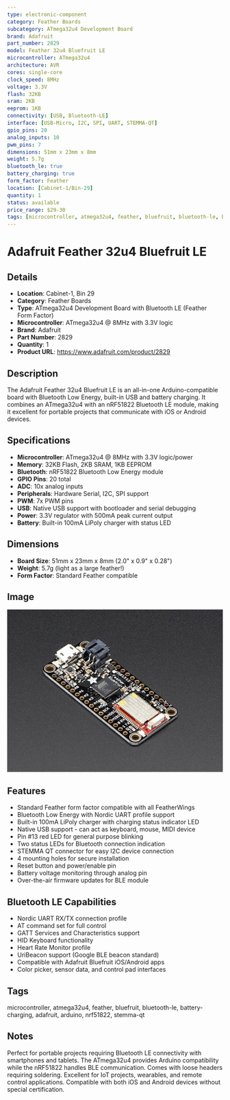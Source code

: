 ```yaml
---
type: electronic-component
category: Feather Boards
subcategory: ATmega32u4 Development Board
brand: Adafruit
part_number: 2829
model: Feather 32u4 Bluefruit LE
microcontroller: ATmega32u4
architecture: AVR
cores: single-core
clock_speed: 8MHz
voltage: 3.3V
flash: 32KB
sram: 2KB
eeprom: 1KB
connectivity: [USB, Bluetooth-LE]
interface: [USB-Micro, I2C, SPI, UART, STEMMA-QT]
gpio_pins: 20
analog_inputs: 10
pwm_pins: 7
dimensions: 51mm x 23mm x 8mm
weight: 5.7g
bluetooth_le: true
battery_charging: true
form_factor: Feather
location: [Cabinet-1/Bin-29]
quantity: 1
status: available
price_range: $29-30
tags: [microcontroller, atmega32u4, feather, bluefruit, bluetooth-le, battery-charging, adafruit, arduino, nrf51822, stemma-qt]
---
```


# Adafruit Feather 32u4 Bluefruit LE

## Details

- **Location**: Cabinet-1, Bin 29
- **Category**: Feather Boards
- **Type**: ATmega32u4 Development Board with Bluetooth LE (Feather Form Factor)
- **Microcontroller**: ATmega32u4 @ 8MHz with 3.3V logic
- **Brand**: Adafruit
- **Part Number**: 2829
- **Quantity**: 1
- **Product URL**: https://www.adafruit.com/product/2829

## Description

The Adafruit Feather 32u4 Bluefruit LE is an all-in-one Arduino-compatible board with Bluetooth Low Energy, built-in USB and battery charging. It combines an ATmega32u4 with an nRF51822 Bluetooth LE module, making it excellent for portable projects that communicate with iOS or Android devices.

## Specifications

- **Microcontroller**: ATmega32u4 @ 8MHz with 3.3V logic/power
- **Memory**: 32KB Flash, 2KB SRAM, 1KB EEPROM
- **Bluetooth**: nRF51822 Bluetooth Low Energy module
- **GPIO Pins**: 20 total
- **ADC**: 10x analog inputs
- **Peripherals**: Hardware Serial, I2C, SPI support
- **PWM**: 7x PWM pins
- **USB**: Native USB support with bootloader and serial debugging
- **Power**: 3.3V regulator with 500mA peak current output
- **Battery**: Built-in 100mA LiPoly charger with status LED

## Dimensions

- **Board Size**: 51mm x 23mm x 8mm (2.0" x 0.9" x 0.28")
- **Weight**: 5.7g (light as a large feather!)
- **Form Factor**: Standard Feather compatible

## Image

![Adafruit Feather 32u4 Bluefruit LE](../attachments/2829-01.jpg)

## Features

- Standard Feather form factor compatible with all FeatherWings
- Bluetooth Low Energy with Nordic UART profile support
- Built-in 100mA LiPoly charger with charging status indicator LED
- Native USB support - can act as keyboard, mouse, MIDI device
- Pin #13 red LED for general purpose blinking
- Two status LEDs for Bluetooth connection indication
- STEMMA QT connector for easy I2C device connection
- 4 mounting holes for secure installation
- Reset button and power/enable pin
- Battery voltage monitoring through analog pin
- Over-the-air firmware updates for BLE module

## Bluetooth LE Capabilities

- Nordic UART RX/TX connection profile
- AT command set for full control
- GATT Services and Characteristics support
- HID Keyboard functionality
- Heart Rate Monitor profile
- UriBeacon support (Google BLE beacon standard)
- Compatible with Adafruit Bluefruit iOS/Android apps
- Color picker, sensor data, and control pad interfaces

## Tags

microcontroller, atmega32u4, feather, bluefruit, bluetooth-le, battery-charging, adafruit, arduino, nrf51822, stemma-qt

## Notes

Perfect for portable projects requiring Bluetooth LE connectivity with smartphones and tablets. The ATmega32u4 provides Arduino compatibility while the nRF51822 handles BLE communication. Comes with loose headers requiring soldering. Excellent for IoT projects, wearables, and remote control applications. Compatible with both iOS and Android devices without special certification.
